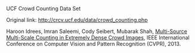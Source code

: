 UCF Crowd Counting Data Set

Original link: http://crcv.ucf.edu/data/crowd_counting.php

Haroon Idrees, Imran Saleemi, Cody Seibert, Mubarak Shah, [Multi-Source Multi-Scale Counting in Extremely Dense Crowd Images](http://crcv.ucf.edu/papers/cvpr2013/Counting_V3o.pdf), IEEE International Conference on Computer Vision and Pattern Recognition (CVPR), 2013.
